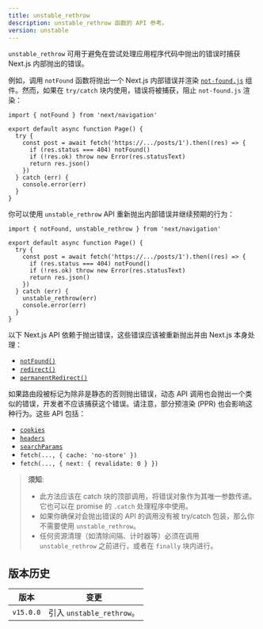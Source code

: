 ```yaml
---
title: unstable_rethrow
description: unstable_rethrow 函数的 API 参考。
version: unstable
---
```


`unstable_rethrow` 可用于避免在尝试处理应用程序代码中抛出的错误时捕获 Next.js 内部抛出的错误。

例如，调用 `notFound` 函数将抛出一个 Next.js 内部错误并渲染 [`not-found.js`](/docs/app/api-reference/file-conventions/not-found) 组件。然而，如果在 `try/catch` 块内使用，错误将被捕获，阻止 `not-found.js` 渲染：

```tsx filename="@/app/ui/component.tsx"
import { notFound } from 'next/navigation'

export default async function Page() {
  try {
    const post = await fetch('https://.../posts/1').then((res) => {
      if (res.status === 404) notFound()
      if (!res.ok) throw new Error(res.statusText)
      return res.json()
    })
  } catch (err) {
    console.error(err)
  }
}
```

你可以使用 `unstable_rethrow` API 重新抛出内部错误并继续预期的行为：

```tsx filename="@/app/ui/component.tsx"
import { notFound, unstable_rethrow } from 'next/navigation'

export default async function Page() {
  try {
    const post = await fetch('https://.../posts/1').then((res) => {
      if (res.status === 404) notFound()
      if (!res.ok) throw new Error(res.statusText)
      return res.json()
    })
  } catch (err) {
    unstable_rethrow(err)
    console.error(err)
  }
}
```

以下 Next.js API 依赖于抛出错误，这些错误应该被重新抛出并由 Next.js 本身处理：

- [`notFound()`](/docs/app/api-reference/functions/not-found)
- [`redirect()`](/docs/app/building-your-application/routing/redirecting#redirect-function)
- [`permanentRedirect()`](/docs/app/building-your-application/routing/redirecting#permanentredirect-function)

如果路由段被标记为除非是静态的否则抛出错误，动态 API 调用也会抛出一个类似的错误，开发者不应该捕获这个错误。请注意，部分预渲染 (PPR) 也会影响这种行为。这些 API 包括：

- [`cookies`](/docs/app/api-reference/functions/cookies)
- [`headers`](/docs/app/api-reference/functions/headers)
- [`searchParams`](/docs/app/api-reference/file-conventions/page#searchparams-optional)
- `fetch(..., { cache: 'no-store' })`
- `fetch(..., { next: { revalidate: 0 } })`

> **须知**:
>
> - 此方法应该在 catch 块的顶部调用，将错误对象作为其唯一参数传递。它也可以在 promise 的 `.catch` 处理程序中使用。
> - 如果你确保对会抛出错误的 API 的调用没有被 try/catch 包装，那么你不需要使用 `unstable_rethrow`。
> - 任何资源清理（如清除间隔、计时器等）必须在调用 `unstable_rethrow` 之前进行，或者在 `finally` 块内进行。

## 版本历史

| 版本      | 变更                      |
| --------- | ------------------------- |
| `v15.0.0` | 引入 `unstable_rethrow`。 |
